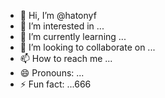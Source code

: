 - 👋 Hi, I’m @hatonyf
- 👀 I’m interested in ...
- 🌱 I’m currently learning ...
- 💞️ I’m looking to collaborate on ...
- 📫 How to reach me ...
- 😄 Pronouns: ...
- ⚡ Fun fact: ...666

<!---
hatonyf/hatonyf is a ✨ special ✨ repository because its `README.md` (this file) appears on your GitHub profile.
You can click the Preview link to take a look at your changes.
--->
